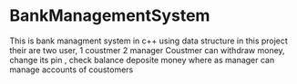 # BankManagementSystem

This is bank managment system in c++ using data structure
in this project their are two user,
1 coustmer
2 manager
Coustmer can withdraw money, change its pin , check balance deposite money
where as manager can manage accounts of coustomers

